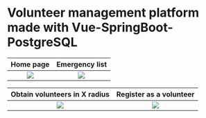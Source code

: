 # Volunteer management platform made with Vue-SpringBoot-PostgreSQL
Home page             |  Emergency list
:-------------------------:|:-------------------------:
![](https://i.imgur.com/nXDvo4Y.png)  |  ![](https://i.imgur.com/EXLfokw.png)


Obtain volunteers in X radius              |  Register as a volunteer
:-------------------------:|:-------------------------:
![](https://i.imgur.com/p4HQNb3.png)  |  ![](https://i.imgur.com/6jkYHQH.png)


